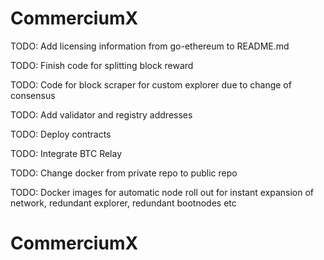 # CommerciumX
TODO: Add licensing information from go-ethereum to README.md

TODO: Finish code for splitting block reward

TODO: Code for block scraper for custom explorer due to change of consensus

TODO: Add validator and registry addresses

TODO: Deploy contracts

TODO: Integrate BTC Relay

TODO: Change docker from private repo to public repo

TODO: Docker images for automatic node roll out for instant expansion of network, redundant explorer, redundant bootnodes etc

# CommerciumX

